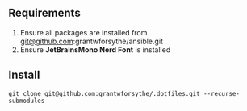 ## Requirements
1. Ensure all packages are installed from git@github.com:grantwforsythe/ansible.git
2. Ensure __JetBrainsMono Nerd Font__ is installed

## Install
`git clone git@github.com:grantwforsythe/.dotfiles.git --recurse-submodules`
